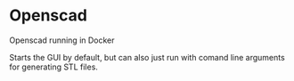 # Openscad

Openscad running in Docker

Starts the GUI by default, but can also just run with comand line arguments for generating STL files.
